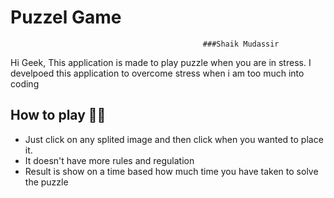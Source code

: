 # Puzzel Game
                                               ###Shaik Mudassir
Hi Geek, This application is made to play puzzle when you are in stress.
I develpoed this application to overcome stress when i am too much into coding

## How to play 👨‍💻

  + Just click on any splited image and then click when you wanted to place it.
  + It doesn't have more rules and regulation
  + Result is show on a time based how much time you have taken to solve the puzzle
  
